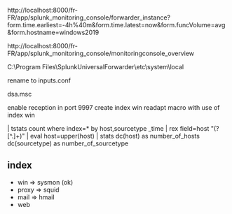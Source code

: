 http://localhost:8000/fr-FR/app/splunk_monitoring_console/forwarder_instance?form.time.earliest=-4h%40m&form.time.latest=now&form.funcVolume=avg&form.hostname=windows2019

http://localhost:8000/fr-FR/app/splunk_monitoring_console/monitoringconsole_overview



C:\Program Files\SplunkUniversalForwarder\etc\system\local


rename to inputs.conf


dsa.msc



enable reception in port 9997
create index win
readapt macro with use of index win

| tstats count where index=* by host,sourcetype _time
| rex field=host "(?<host>[^.]+)" 
| eval host=upper(host) 
| stats dc(host) as number_of_hosts dc(sourcetype) as number_of_sourcetype

## index

- win => sysmon (ok)
- proxy => squid
- mail => hmail
- web
